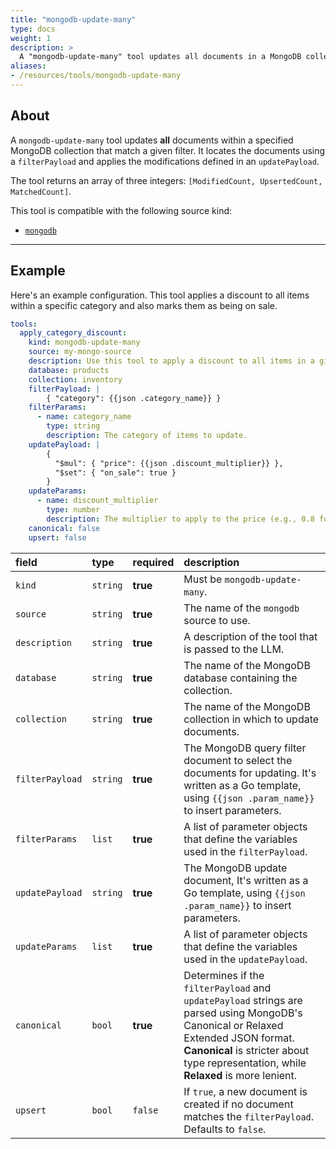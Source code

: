 ```yaml
---
title: "mongodb-update-many"
type: docs
weight: 1
description: > 
  A "mongodb-update-many" tool updates all documents in a MongoDB collection that match a filter.
aliases:
- /resources/tools/mongodb-update-many
---
```


## About

A `mongodb-update-many` tool updates **all** documents within a specified MongoDB collection that match a given filter. It locates the documents using a `filterPayload` and applies the modifications defined in an `updatePayload`.

The tool returns an array of three integers: `[ModifiedCount, UpsertedCount, MatchedCount]`.

This tool is compatible with the following source kind:

* [`mongodb`](../../sources/mongodb.md)

---

## Example

Here's an example configuration. This tool applies a discount to all items within a specific category and also marks them as being on sale.

```yaml
tools:
  apply_category_discount:
    kind: mongodb-update-many
    source: my-mongo-source
    description: Use this tool to apply a discount to all items in a given category.
    database: products
    collection: inventory
    filterPayload: |
        { "category": {{json .category_name}} }
    filterParams:
      - name: category_name
        type: string
        description: The category of items to update.
    updatePayload: |
        { 
          "$mul": { "price": {{json .discount_multiplier}} },
          "$set": { "on_sale": true }
        }
    updateParams:
      - name: discount_multiplier
        type: number
        description: The multiplier to apply to the price (e.g., 0.8 for a 20% discount).
    canonical: false
    upsert: false
```

| **field**       | **type** | **required** | **description**                                                                                                                                                                                                             |
|:----------------|:---------|:-------------|:----------------------------------------------------------------------------------------------------------------------------------------------------------------------------------------------------------------------------|
| `kind`          | `string` | **true**     | Must be `mongodb-update-many`.                                                                                                                                                                                              |
| `source`        | `string` | **true**     | The name of the `mongodb` source to use.                                                                                                                                                                                    |
| `description`   | `string` | **true**     | A description of the tool that is passed to the LLM.                                                                                                                                                                        |
| `database`      | `string` | **true**     | The name of the MongoDB database containing the collection.                                                                                                                                                                 |
| `collection`    | `string` | **true**     | The name of the MongoDB collection in which to update documents.                                                                                                                                                            |
| `filterPayload` | `string` | **true**     | The MongoDB query filter document to select the documents for updating. It's written as a Go template, using `{{json .param_name}}` to insert parameters.                                                                   |
| `filterParams`  | `list`   | **true**     | A list of parameter objects that define the variables used in the `filterPayload`.                                                                                                                                          |
| `updatePayload` | `string` | **true**     | The MongoDB update document, It's written as a Go template, using `{{json .param_name}}` to insert parameters.                                                                                                              |
| `updateParams`  | `list`   | **true**     | A list of parameter objects that define the variables used in the `updatePayload`.                                                                                                                                          |
| `canonical`     | `bool`   | **true**     | Determines if the `filterPayload` and `updatePayload` strings are parsed using MongoDB's Canonical or Relaxed Extended JSON format. **Canonical** is stricter about type representation, while **Relaxed** is more lenient. |
| `upsert`        | `bool`   | `false`      | If `true`, a new document is created if no document matches the `filterPayload`. Defaults to `false`.                                                                                                                       |
